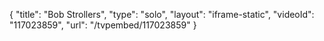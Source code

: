 {
    "title": "Bob Strollers",
    "type": "solo",
    "layout": "iframe-static",
    "videoId": "117023859",
    "url": "\/tvpembed\/117023859"
}